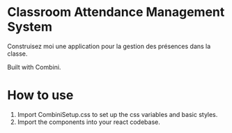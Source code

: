 # Classroom Attendance Management System
        
Construisez moi une application pour la gestion des présences dans la classe.

Built with Combini.

# How to use

1. Import CombiniSetup.css to set up the css variables and basic styles.
2. Import the components into your react codebase.
